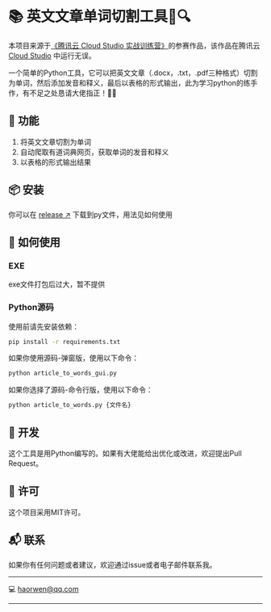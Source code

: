 # 📚 英文文章单词切割工具🔪🔍
本项目来源于[《腾讯云 Cloud Studio 实战训练营》](https://marketing.csdn.net/p/06a21ca7f4a1843512fa8f8c40a16635)的参赛作品，该作品在腾讯云 [Cloud Studio](https://www.cloudstudio.net/?utm=csdn) 中运行无误。

一个简单的Python工具，它可以把英文文章（.docx，.txt，.pdf三种格式）切割为单词，然后添加发音和释义，最后以表格的形式输出，此为学习python的练手作，有不足之处恳请大佬指正！🎉🎉

## 🚀 功能

1. 将英文文章切割为单词
2. 自动爬取有道词典网页，获取单词的发音和释义
3. 以表格的形式输出结果

## 📦 安装

你可以在 [release ↗](https://github.com/haorwen/EnglishArticleProcessor/releases) 下载到py文件，用法见如何使用

## 🎯 如何使用

### EXE

exe文件打包后过大，暂不提供

### Python源码

使用前请先安装依赖：

```bash
pip install -r requirements.txt
```

如果你使用源码-弹窗版，使用以下命令：

```bash
python article_to_words_gui.py
```

如果你选择了源码-命令行版，使用以下命令：

```bash
python article_to_words.py {文件名}
```

## 🔨 开发

这个工具是用Python编写的。如果有大佬能给出优化或改进，欢迎提出Pull Request。

## 📜 许可

这个项目采用MIT许可。

## 📬 联系

如果你有任何问题或者建议，欢迎通过issue或者电子邮件联系我。

---

💻 haorwen@qq.com

---
